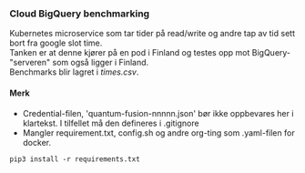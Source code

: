 ### Cloud BigQuery benchmarking  
Kubernetes microservice som tar tider på read/write og andre tap av tid sett bort fra google slot time.  
Tanken er at denne kjører på en pod i Finland og testes opp mot BigQuery-"serveren" som også ligger i Finland.  
Benchmarks blir lagret i *times.csv*.  

#### Merk  
* Credential-filen, 'quantum-fusion-nnnnn.json' bør ikke oppbevares her i klartekst. I tilfellet må den defineres i .gitignore  
* Mangler requirement.txt, config.sh og andre org-ting som .yaml-filen for docker.  

```
pip3 install -r requirements.txt
```